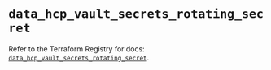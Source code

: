 # `data_hcp_vault_secrets_rotating_secret`

Refer to the Terraform Registry for docs: [`data_hcp_vault_secrets_rotating_secret`](https://registry.terraform.io/providers/hashicorp/hcp/0.105.0/docs/data-sources/vault_secrets_rotating_secret).
